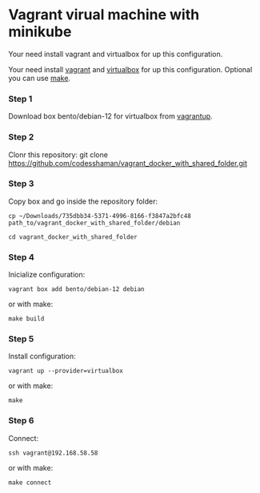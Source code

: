 # Vagrant virual machine with minikube

Your need install vagrant and virtualbox for up this configuration.

Your need install [vagrant](https://github.com/hashicorp/vagrant-installers/releases/tag/v2.3.4.dev%2Bmain "vagrant") and  [virtualbox](https://www.virtualbox.org/ "virtualbox") for up this configuration. Optional you can use [make](https://www.gnu.org/software/make/ "make").

### Step 1

Download box bento/debian-12 for virtualbox from [vagrantup](https://app.vagrantup.com/bento/boxes/debian-12 "vagrantup").

### Step 2

Clonr this repository: git clone https://github.com/codesshaman/vagrant_docker_with_shared_folder.git

### Step 3

Copy box and go inside the repository folder:

``cp ~/Downloads/735dbb34-5371-4996-8166-f3847a2bfc48 path_to/vagrant_docker_with_shared_folder/debian``

``cd vagrant_docker_with_shared_folder``

### Step 4

Inicialize configuration:

``vagrant box add bento/debian-12 debian``

or with make:

``make build``

### Step 5

Install configuration:

``vagrant up --provider=virtualbox``

or with make:

``make``

### Step 6

Connect:

``ssh vagrant@192.168.58.58``

or with make:

``make connect``


